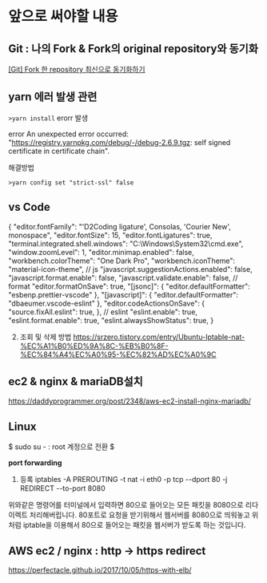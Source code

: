 # 앞으로 써야할 내용



## Git : 나의 Fork & Fork의 original repository와 동기화

[\[Git\] Fork 한 repository 최신으로 동기화하기](https://json.postype.com/post/210431)


## yarn 에러 발생 관련

`>yarn install` erorr 발생


error An unexpected error occurred: "https://registry.yarnpkg.com/debug/-/debug-2.6.9.tgz: self signed certificate in certificate chain".

해결방법

`>yarn config set "strict-ssl" false`

## vs Code 
{
    "editor.fontFamily": "'D2Coding ligature', Consolas, 'Courier New', monospace",
    "editor.fontSize": 15,
    "editor.fontLigatures": true,
    "terminal.integrated.shell.windows": "C:\\Windows\\System32\\cmd.exe",
    "window.zoomLevel": 1,
    "editor.minimap.enabled": false,
    "workbench.colorTheme": "One Dark Pro",
    "workbench.iconTheme": "material-icon-theme",
    // js
    "javascript.suggestionActions.enabled": false,
    "javascript.format.enable": false,
    "javascript.validate.enable": false,
    // format
    "editor.formatOnSave": true,
    "[jsonc]": {
        "editor.defaultFormatter": "esbenp.prettier-vscode"
    },
    "[javascript]": {
        "editor.defaultFormatter": "dbaeumer.vscode-eslint"
    },
    "editor.codeActionsOnSave": {
        "source.fixAll.eslint": true,
    },
    // eslint
    "eslint.enable": true,
    "eslint.format.enable": true,
    "eslint.alwaysShowStatus": true,
}
    

2. 조회 및 삭제 방법
https://srzero.tistory.com/entry/Ubuntu-Iptable-nat-%EC%A1%B0%ED%9A%8C-%EB%B0%8F-%EC%84%A4%EC%A0%95-%EC%82%AD%EC%A0%9C

## ec2 & nginx & mariaDB설치
https://daddyprogrammer.org/post/2348/aws-ec2-install-nginx-mariadb/

## Linux
$ sudo su -  : root 계정으로 전환
$ 

**port forwarding**
1. 등록
iptables -A PREROUTING -t nat -i eth0 -p tcp --dport 80 -j REDIRECT --to-port 8080


위와같은 명령어를 터미널에서 입력하면 80으로 들어오는 모든 패킷을 8080으로 리다이렉트 처리해버립니다. 80포트로 요청을 받기위해서 웹서버를 8080으로 띄워놓고 위처럼 iptable을 이용해서 80으로 들어오는 패킷을 웹서버가 받도록 하는 것입니다.

## AWS ec2 / nginx : http -> https redirect
https://perfectacle.github.io/2017/10/05/https-with-elb/
